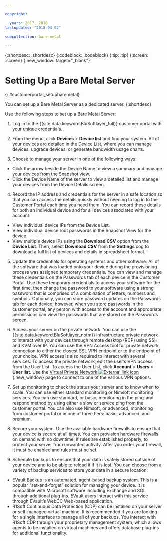 ```yaml
---

copyright:

  years: 2017, 2018
lastupdated: "2018-04-02"

subcollection: bare-metal

---
```


{:shortdesc: .shortdesc}
{:codeblock: .codeblock}
{:tip: .tip}
{:screen: .screen}
{:new_window: target="_blank"}


# Setting Up a Bare Metal Server
{: #customerportal_setupbaremetal}

You can set up a Bare Metal Server as a dedicated server.
{:shortdesc}

Use the following steps to set up a Bare Metal Server:

1. Log in to the {{site.data.keyword.BluSoftlayer_full}} customer portal with your unique credentials.

2. From the menu, click **Devices** > **Device list** and find your system. All of your devices are detailed in the Device List, where you can manage devices, upgrade devices, or generate bandwidth usage charts.

3. Choose to manage your server in one of the following ways:
  * Click the arrow beside the Device Name to view a summary and manage your devices from the Snapshot view.
  * Click the Device Name of the server to view a detailed list and manage your devices from the Device Details screen.

4. Record the IP address and credentials for the server in a safe location so that you can access the details quickly without needing to log in to the Customer Portal each time you need them. You can record these details for both an individual device and for all devices associated with your account:
  * View individual device IPs from the Device List.
  * View individual device root passwords in the Snapshot View for the device.
  * View multiple device IPs using the **Download CSV** option from the **Device List**. Then, select **Download CSV** from the **Settings** cog to download a full list of devices and details in spreadsheet format.

5. Update the credentials for operating systems and other software. All of the software that was loaded onto your device during the provisioning process was assigned temporary credentials. You can view and manage these credentials on the Passwords tab of each device in the Customer Portal. Use these temporary credentials to access your software for the first time, then change the password to your software using a strong password that is comprised of a combination of letters, numbers and symbols. Optionally, you can store password updates on the Passwords tab for each device; however, when you store passwords in the customer portal, any person with access to the account and appropriate permissions can view the passwords that are stored on the Passwords screen.

6. Access your server on the private network. You can use the {{site.data.keyword.BluSoftlayer_notm}} infrastructure private network to interact with your devices through remote desktop (RDP) using SSH and KVM over IP. You can use the VPN Access tool for private network connection to either the closest SSL VPN endpoint or to the endpoint of your choice. VPN access is also required to interact with several services. To access the private network, edit the user’s VPN access from the User List. To access the User List, click **Account** > **Users** > **User list**. Use the [Virtual Private Network ![External link icon](../icons/launch-glyph.svg)](https://www.softlayer.com/VPN-Access){:new_window} page to connect to one of the various VPN options.

7. Set up monitoring to check the status your server and to know when to scale. You can use either standard monitoring or Nimsoft monitoring services. You can use standard, or basic, monitoring in the ping-and-respond method by using either a slow or service ping from the customer portal. You can also use Nimsoft, or advanced, monitoring from customer portal or in one of three tiers: basic, advanced, and premium.

8. Secure your system. Use the available hardware firewalls to ensure that your device is secure at all times. You can provision hardware firewalls on demand with no downtime, if rules are established properly, to protect your server from unwanted activity. After you order your firewall, it must be enabled and rules must be set.

9. Schedule backups to ensure that your data is safely stored outside of your device and to be able to reload it if it is lost. You can choose from a variety of backup services to store your data in a secure location:
  * EVault Backup is an automated, agent-based backup system. This is a popular “set-and-forget” solution for managing your device. It is compatible with Microsoft software including Exchange and SQL through additional plug-ins. EVault users interact with this service through EVault’s WebCC Web-based application.
  * R1Soft Continuous Data Protection (CDP) can be installed on your server or self-managed virtual machine. It is recommended if you are looking for a single interface to manage all of your backups. You interact with R1Soft CDP through your proprietary management system, which allows agents to be installed on virtual machines and offers database plug-ins for additional functionality.
